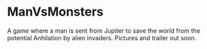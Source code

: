 # ManVsMonsters
A game where a man is sent from Jupiter to save the world from the potential Anhilation by alien invaders. Pictures and trailer out soon.

